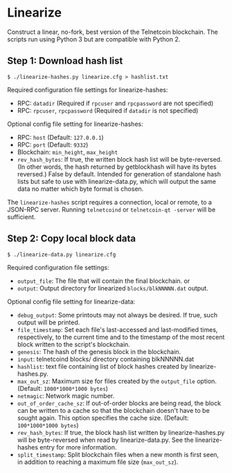# Linearize
Construct a linear, no-fork, best version of the Telnetcoin blockchain. The scripts
run using Python 3 but are compatible with Python 2.

## Step 1: Download hash list

    $ ./linearize-hashes.py linearize.cfg > hashlist.txt

Required configuration file settings for linearize-hashes:
* RPC: `datadir` (Required if `rpcuser` and `rpcpassword` are not specified)
* RPC: `rpcuser`, `rpcpassword` (Required if `datadir` is not specified)

Optional config file setting for linearize-hashes:
* RPC: `host`  (Default: `127.0.0.1`)
* RPC: `port`  (Default: `9332`)
* Blockchain: `min_height`, `max_height`
* `rev_hash_bytes`: If true, the written block hash list will be
byte-reversed. (In other words, the hash returned by getblockhash will have its
bytes reversed.) False by default. Intended for generation of
standalone hash lists but safe to use with linearize-data.py, which will output
the same data no matter which byte format is chosen.

The `linearize-hashes` script requires a connection, local or remote, to a
JSON-RPC server. Running `telnetcoind` or `telnetcoin-qt -server` will be sufficient.

## Step 2: Copy local block data

    $ ./linearize-data.py linearize.cfg

Required configuration file settings:
* `output_file`: The file that will contain the final blockchain.
      or
* `output`: Output directory for linearized `blocks/blkNNNNN.dat` output.

Optional config file setting for linearize-data:
* `debug_output`: Some printouts may not always be desired. If true, such output
will be printed.
* `file_timestamp`: Set each file's last-accessed and last-modified times,
respectively, to the current time and to the timestamp of the most recent block
written to the script's blockchain.
* `genesis`: The hash of the genesis block in the blockchain.
* `input`: telnetcoind blocks/ directory containing blkNNNNN.dat
* `hashlist`: text file containing list of block hashes created by
linearize-hashes.py.
* `max_out_sz`: Maximum size for files created by the `output_file` option.
(Default: `1000*1000*1000 bytes`)
* `netmagic`: Network magic number.
* `out_of_order_cache_sz`: If out-of-order blocks are being read, the block can
be written to a cache so that the blockchain doesn't have to be sought again.
This option specifies the cache size. (Default: `100*1000*1000 bytes`)
* `rev_hash_bytes`: If true, the block hash list written by linearize-hashes.py
will be byte-reversed when read by linearize-data.py. See the linearize-hashes
entry for more information.
* `split_timestamp`: Split blockchain files when a new month is first seen, in
addition to reaching a maximum file size (`max_out_sz`).
